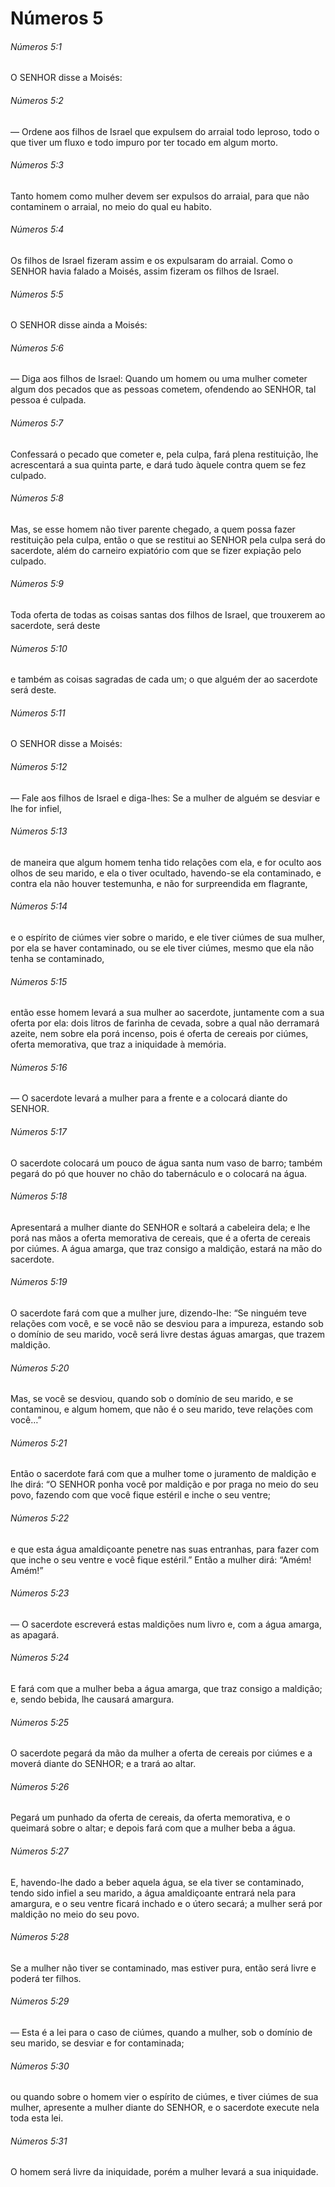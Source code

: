 # Números 5

###### Números 5:1

O SENHOR disse a Moisés:

###### Números 5:2

— Ordene aos filhos de Israel que expulsem do arraial todo leproso, todo o que tiver um fluxo e todo impuro por ter tocado em algum morto.

###### Números 5:3

Tanto homem como mulher devem ser expulsos do arraial, para que não contaminem o arraial, no meio do qual eu habito.

###### Números 5:4

Os filhos de Israel fizeram assim e os expulsaram do arraial. Como o SENHOR havia falado a Moisés, assim fizeram os filhos de Israel.

###### Números 5:5

O SENHOR disse ainda a Moisés:

###### Números 5:6

— Diga aos filhos de Israel: Quando um homem ou uma mulher cometer algum dos pecados que as pessoas cometem, ofendendo ao SENHOR, tal pessoa é culpada.

###### Números 5:7

Confessará o pecado que cometer e, pela culpa, fará plena restituição, lhe acrescentará a sua quinta parte, e dará tudo àquele contra quem se fez culpado.

###### Números 5:8

Mas, se esse homem não tiver parente chegado, a quem possa fazer restituição pela culpa, então o que se restitui ao SENHOR pela culpa será do sacerdote, além do carneiro expiatório com que se fizer expiação pelo culpado.

###### Números 5:9

Toda oferta de todas as coisas santas dos filhos de Israel, que trouxerem ao sacerdote, será deste

###### Números 5:10

e também as coisas sagradas de cada um; o que alguém der ao sacerdote será deste.

###### Números 5:11

O SENHOR disse a Moisés:

###### Números 5:12

— Fale aos filhos de Israel e diga-lhes: Se a mulher de alguém se desviar e lhe for infiel,

###### Números 5:13

de maneira que algum homem tenha tido relações com ela, e for oculto aos olhos de seu marido, e ela o tiver ocultado, havendo-se ela contaminado, e contra ela não houver testemunha, e não for surpreendida em flagrante,

###### Números 5:14

e o espírito de ciúmes vier sobre o marido, e ele tiver ciúmes de sua mulher, por ela se haver contaminado, ou se ele tiver ciúmes, mesmo que ela não tenha se contaminado,

###### Números 5:15

então esse homem levará a sua mulher ao sacerdote, juntamente com a sua oferta por ela: dois litros de farinha de cevada, sobre a qual não derramará azeite, nem sobre ela porá incenso, pois é oferta de cereais por ciúmes, oferta memorativa, que traz a iniquidade à memória.

###### Números 5:16

— O sacerdote levará a mulher para a frente e a colocará diante do SENHOR.

###### Números 5:17

O sacerdote colocará um pouco de água santa num vaso de barro; também pegará do pó que houver no chão do tabernáculo e o colocará na água.

###### Números 5:18

Apresentará a mulher diante do SENHOR e soltará a cabeleira dela; e lhe porá nas mãos a oferta memorativa de cereais, que é a oferta de cereais por ciúmes. A água amarga, que traz consigo a maldição, estará na mão do sacerdote.

###### Números 5:19

O sacerdote fará com que a mulher jure, dizendo-lhe: “Se ninguém teve relações com você, e se você não se desviou para a impureza, estando sob o domínio de seu marido, você será livre destas águas amargas, que trazem maldição.

###### Números 5:20

Mas, se você se desviou, quando sob o domínio de seu marido, e se contaminou, e algum homem, que não é o seu marido, teve relações com você…”

###### Números 5:21

Então o sacerdote fará com que a mulher tome o juramento de maldição e lhe dirá: “O SENHOR ponha você por maldição e por praga no meio do seu povo, fazendo com que você fique estéril e inche o seu ventre;

###### Números 5:22

e que esta água amaldiçoante penetre nas suas entranhas, para fazer com que inche o seu ventre e você fique estéril.” Então a mulher dirá: “Amém! Amém!”

###### Números 5:23

— O sacerdote escreverá estas maldições num livro e, com a água amarga, as apagará.

###### Números 5:24

E fará com que a mulher beba a água amarga, que traz consigo a maldição; e, sendo bebida, lhe causará amargura.

###### Números 5:25

O sacerdote pegará da mão da mulher a oferta de cereais por ciúmes e a moverá diante do SENHOR; e a trará ao altar.

###### Números 5:26

Pegará um punhado da oferta de cereais, da oferta memorativa, e o queimará sobre o altar; e depois fará com que a mulher beba a água.

###### Números 5:27

E, havendo-lhe dado a beber aquela água, se ela tiver se contaminado, tendo sido infiel a seu marido, a água amaldiçoante entrará nela para amargura, e o seu ventre ficará inchado e o útero secará; a mulher será por maldição no meio do seu povo.

###### Números 5:28

Se a mulher não tiver se contaminado, mas estiver pura, então será livre e poderá ter filhos.

###### Números 5:29

— Esta é a lei para o caso de ciúmes, quando a mulher, sob o domínio de seu marido, se desviar e for contaminada;

###### Números 5:30

ou quando sobre o homem vier o espírito de ciúmes, e tiver ciúmes de sua mulher, apresente a mulher diante do SENHOR, e o sacerdote execute nela toda esta lei.

###### Números 5:31

O homem será livre da iniquidade, porém a mulher levará a sua iniquidade.

